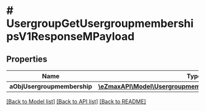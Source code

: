 # # UsergroupGetUsergroupmembershipsV1ResponseMPayload

## Properties

Name | Type | Description | Notes
------------ | ------------- | ------------- | -------------
**aObjUsergroupmembership** | [**\eZmaxAPI\Model\UsergroupmembershipResponseCompound[]**](UsergroupmembershipResponseCompound.md) |  |

[[Back to Model list]](../../README.md#models) [[Back to API list]](../../README.md#endpoints) [[Back to README]](../../README.md)
